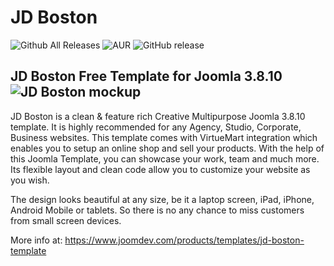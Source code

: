 # JD Boston
![Github All Releases](https://img.shields.io/github/downloads/joomdev/jd_boston/total.svg)
![AUR](https://img.shields.io/aur/license/yaourt.svg)
![GitHub release](https://img.shields.io/github/release/joomdev/jd_boston.svg)

JD Boston Free Template for Joomla 3.8.10
![JD Boston mockup](https://cdn.joomdev.com/images/templates/jd_boston/screenshot/jd-boston-mockup.jpg)
-----------
JD Boston is a clean & feature rich Creative Multipurpose Joomla 3.8.10 template. It is highly recommended for any Agency, Studio, Corporate, Business websites. This template comes with VirtueMart integration which enables you to setup an online shop and sell your products. With the help of this Joomla Template, you can showcase your work, team and much more. Its flexible layout and clean code allow you to customize your website as you wish.

The design looks beautiful at any size, be it a laptop screen, iPad, iPhone, Android Mobile or tablets. So there is no any chance to miss customers from small screen devices.

More info at: https://www.joomdev.com/products/templates/jd-boston-template
